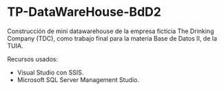 # TP-DataWareHouse-BdD2
Construcción de mini datawarehouse de la empresa ficticia The Drinking Company (TDC), como trabajo final para la materia Base de Datos II, de la TUIA.

Recursos usados:
- Visual Studio con SSIS.
- Microsoft SQL Server Management Studio.
